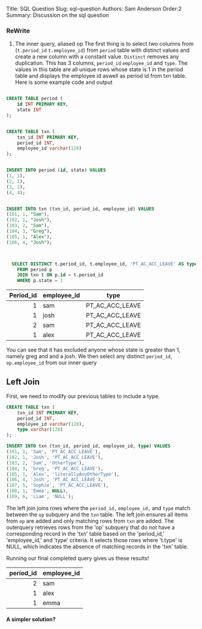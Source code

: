 Title: SQL Question
Slug: sql-question
Authors: Sam Anderson
Order:2
Summary: Discussion on the sql question

### ReWrite
1. The inner query, aliased op
The first thing is to select two columns from (`t.period_id` `t.employee_id`) from `period` table with distinct values and create a new column with a constant value. `Distinct` removes any duplication. 
This has 3 columns, `period_id`	`employee_id` and `type`. The values in this table are all unique rows whose state is 1  in the period table and displays the employee id aswell as period id from txn table.
Here is some example code and output
``` sql

CREATE TABLE period (
    id INT PRIMARY KEY,
    state INT
);


CREATE TABLE txn (
    txn_id INT PRIMARY KEY,
    period_id INT,
    employee_id varchar(128)
);


INSERT INTO period (id, state) VALUES
(1, 1),
(2, 1),
(3, 2),
(4, 4);


INSERT INTO txn (txn_id, period_id, employee_id) VALUES
(101, 1, "Sam"),
(102, 1, "Josh"),
(103, 2, "Sam"),
(104, 3, "Greg"),
(105, 1, "Alex"),
(106, 4, "Josh");



  SELECT DISTINCT t.period_id, t.employee_id, 'PT_AC_ACC_LEAVE' AS type
    FROM period p
    JOIN txn t ON p.id = t.period_id
    WHERE p.state = 1
``` 

|  Period_id | employee_id  | type  |
|--:|---|---|
|1   |sam   |PT_AC_ACC_LEAVE  |
| 1  | josh   | PT_AC_ACC_LEAVE   |
| 2  |  sam | PT_AC_ACC_LEAVE  |
|  1 | alex  |  PT_AC_ACC_LEAVE |

You can see that it has excluded anyone whose state is greater than 1, namely greg and and a josh. 
We then select any distinct `period_id`, `op.employee_id` from our inner query

## Left Join
First, we need to modify our previous tables to include a type. 

``` sql
CREATE TABLE txn (
    txn_id INT PRIMARY KEY,
    period_id INT,
    employee_id varchar(128),
    type varchar(128)
);

INSERT INTO txn (txn_id, period_id, employee_id, type) VALUES
(101, 1, 'Sam', 'PT_AC_ACC_LEAVE'),
(102, 1, 'Josh', 'PT_AC_ACC_LEAVE'),
(103, 2, 'Sam', 'OtherType'),
(104, 3, 'Greg', 'PT_AC_ACC_LEAVE'),
(105, 1, 'Alex', 'literallyAnyOtherType'),
(106, 4, 'Josh', 'PT_AC_ACC_LEAVE'),
(107, 5, 'Sophie', 'PT_AC_ACC_LEAVE'),
(108, 1, 'Emma', NULL),
(109, 6, 'Liam', 'NULL');

``` 

The left join joins rows where the `period_id,` `employee_id,` and `type` match between the `op` subquery and the `txn` table.
The left join ensures all items from `op` are added and only matching rows from `txn` are added.
The outerquery retrieves rows from the 'op' subquery that do not have a corresponding record in the 'txn' table based on the 'period_id,' 'employee_id,' and 'type' criteria. It selects those rows where 't.type' is NULL, which indicates the absence of matching records in the 'txn' table.



Running our final completed query gives us these results!


| period_id | employee_id|
|--:|---|
|2| sam| 
|1|alex| 
|1|emma|

#### A simpler solution? 



